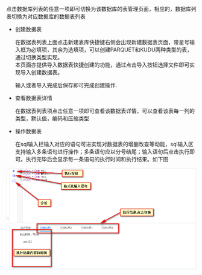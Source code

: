 点击数据库列表的任意一项即可切换为该数据库的表管理页面，相应的，数据库列表切换为对应数据库的数据表列表

* 创建数据表

  在数据表列表上面点击新建表库快捷键右侧会出现新建数据表页面，带星号输入框为必填项，其余为选填项，可以创建PARQUET和KUDU两种类型的表，通过切换类型实现。  
  本页面亦提供导入数据表快捷创建的功能，通过点击导入按钮选择文件即可实现导入创建数据表。

  输入或者导入完成后保存即可完成创建操作.

* 查看数据表详情

  在数据表列表项点击任意一项即可查看该数据表详情，可以查看该表每一列的类型，默认值，编码和压缩类型

* 操作数据表

  在sql输入栏输入对应的语句可进实现对数据表的增删改查等动能，sql输入区支持输入多条语句进行操作；多条语句应以分号结尾；输入语句后点击执行即可。执行完毕后会显示每一条语句的执行时间和执行结果。如下图

![](/assets/执行结果.png)



